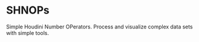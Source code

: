 # SHNOPs
Simple Houdini Number OPerators. Process and visualize complex data sets with simple tools.

